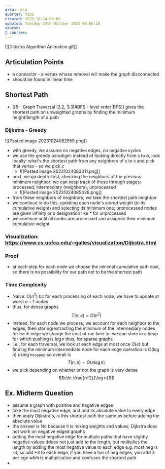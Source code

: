 ```yaml
---
area: ucla
quarter: Y3Q1
created: 2023-10-24 08:05
updated: Tuesday 24th October 2023 08:05:18
course: 
📕 courses:
---
```

![[Dijkstra Algorithm Animation.gif]]

## Articulation Points
- a connector - a vertex whose removal will make the graph disconnected
- should be found in linear time
## Shortest Path
- [[5 - Graph Traversal (3.2, 3.3)#BFS - level order|BFS]]  gives the shortest path on unweighted graphs by finding the minimum height/length of a path
### Dijkstra - Greedy
![[Pasted image 20231024082959.png]]
- with greedy, we assume no negative edges, no negative cycles
- we use the greedy paradigm: instead of looking directly from $s$ to $b$, look locally: what's the shortest path from any neighbors of $s$ to $s$ and pick that vertex - so we pick $c$
	- ![[Pasted image 20231024083011.png]]
- next, we go depth-first, checking the neighbors of the previous minimum neighbor: we can keep track of these through stages: processed, intermediary (neighbors), unprocessed
	- ![[Pasted image 20231024085428.png]]
- from these neighbors of neighbors, we take the shortest path neighbor
- we continue to do this, updating each node's stored weight (to its cumulative weight) and selecting its minimum one; unprocessed nodes are given infinity or a designation like \* for unprocessed
- we continue until all nodes are processed and assigned their minimum cumulative weight
### Visualization: https://www.cs.usfca.edu/~galles/visualization/Dijkstra.html
### Proof
- at each step for each node we choose the minimal cumulative path cost, so there is no possibility for our path not to be the shortest path
### Time Complexity
- Naive: $O(n^2)$ bc for each processing of each node, we have to update at worst $n-1$ nodes
- thus, for dense graphs $$T(n,e)=O(n^2)$$
- Instead, for each node we process, we account for each neighbor to the edges, then storing/extracting the minimum of the intermediary nodes for each edge we charge the cost of run time to: we can store in a heap for which pushing is $\log n$ thus, for sparse graphs
- I.e., for each traversal, we look at each edge at most once  $O(e)$ but finding the minimum intermediate node for each edge operation is $O(\log n)$ using `heappop` so overall is $$T(n,e)=O(e\log n)$$
- we pick depending on whether or not the graph is very dense$$e\le \frac{n^2}{\log n}$$

## Ex. Midterm Question
- assume a graph with positive and negative edges
- take the most negative edge, and add its absolute value to every edge
- then apply Dijkstra's, is this shortest path the same as before adding the absolute value
- the answer is No because it is mixing weights and values; Dijkstra does not work on negative edged graphs
- adding the most negative edge for multiple paths that have slightly negative values ddoes not just add to the length, but multiplies the length by adding the most negative value to each edge e.g. most neg is -3, so add +3 to each edge, if you have a ton of neg edges, you add 3 per ege whih is multiplicative and confuses the shortest path
- 